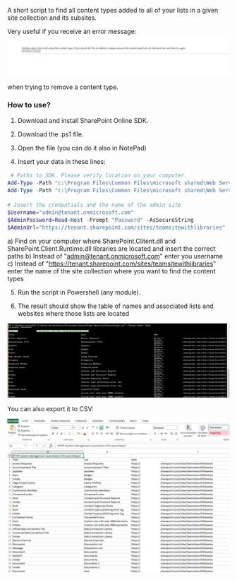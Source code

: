 A short script to find all content types added to all of your lists in a given site collection and its subsites.

 

Very useful if you receive an error message:
 <img src="../Find content types added to your lists (recursive)/Error (2).PNG" width="850">
 



when trying to remove a content type.

 

 

 

<h3>How to use?</h3>



1. Download and install SharePoint Online SDK.

2. Download the .ps1 file.

3. Open the file (you can do it also in NotePad)

4. Insert your data in these lines:

 

 

```PowerShell
 # Paths to SDK. Please verify location on your computer. 
Add-Type -Path "c:\Program Files\Common Files\microsoft shared\Web Server Extensions\15\ISAPI\Microsoft.SharePoint.Client.dll"  
Add-Type -Path "c:\Program Files\Common Files\microsoft shared\Web Server Extensions\15\ISAPI\Microsoft.SharePoint.Client.Runtime.dll"  
 
# Insert the credentials and the name of the admin site 
$Username="admin@tenant.onmicrosoft.com" 
$AdminPassword=Read-Host -Prompt "Password" -AsSecureString 
$AdminUrl="https://tenant.sharepoint.com/sites/teamsitewithlibraries" 
```

a) Find on your computer where SharePoint.Clitent.dll and SharePoint.Client.Runtime.dll libraries are located and insert the correct paths
b)  Instead of "admin@tenant.onmicrosoft.com" enter you username
c) Instead of "https://tenant.sharepoint.com/sites/teamsitewithlibraries" enter the name of the site collection where you want to find the content types
 

5. Run the script in Powershell (any module). 

6. The result should show the table of names and associated lists and websites where those lists are located
<img src="../Find content types added to your lists (recursive)/recursiveResult.PNG" width="850">
 

 

You can also export it to CSV:

<img src="../Find content types added to your lists (recursive)/recursiveResult2.PNG" width="850">
 

 
